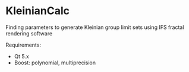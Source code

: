 # KleinianCalc
Finding parameters to generate Kleinian group limit sets using IFS fractal rendering software

Requirements:
- Qt 5.x
- Boost: polynomial, multiprecision
